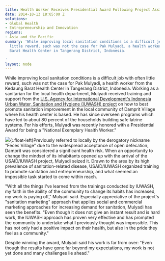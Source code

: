 ```yaml
---
title: Health Worker Receives Presidential Award Following Project Assistance
date: 2014-10-13 18:05:00 Z
solutions:
- Global Health
- Entrepreneurship and Innovation
regions:
- Asia and the Pacific
summary: 'While improving local sanitation conditions is a difficult job with often
  little reward, such was not the case for Pak Mulyadi, a health worker from the Kedaung
  Barat Health Center in Tangerang District, Indonesia.

'
layout: node
---
```


While improving local sanitation conditions is a difficult job with often little reward, such was not the case for Pak Mulyadi, a health worker from the Kedaung Barat Health Center in Tangerang District, Indonesia. Working as a sanitarian for the local health department, Mulyadi received training and support from the [U.S. Agency for International Development's Indonesia Urban Water, Sanitation and Hygiene (IUWASH) project](/our-work/projects/indonesia-urban-water-sanitation-and-hygiene-iuwash) on how to best promote sanitation improvement in the local community of Damprit Village where his health center is based. He has since overseen programs which have led to about 80 percent of the households building safe latrine systems. For his efforts, Mulyadi was recently honored with a Presidential Award for being a "National Exemplary Health Worker."

![](https://assetify-dai.com/news/Mulyadi.jpg){:.float-left}Previously referred to locally by the derogatory nickname "Feces Village" due to the widespread acceptance of open defecation, Damprit was considered a significant health risk. When an opportunity to change the mindset of its inhabitants opened up with the arrival of the USAID/IUWASH project, Mulyadi seized it. Drawn to the area by its high prevalence of sanitation-related disease, USAID/IUWASH organized training to promote sanitation and entrepreneurship, and what seemed an impossible task started to come within reach.

"With all the things I've learned from the trainings conducted by IUWASH, my faith in the ability of the community to change its habits has increased, my work is paying off," Mulyadi said. Especially appreciative of the project's "sanitation marketing" approach that applies social and commercial marketing approaches for increasing demand for sanitation, Mulyadi has seen the benefits. "Even though it does not give an instant result and is hard work, the IUWASH approach has proven very effective and has prompted the community to undertake what I previously thought was impossible. This has not only had a positive impact on their health, but also in the pride they feel as a community."

Despite winning the award, Mulyadi said his work is far from over: "Even though the results have gone far beyond my expectations, my work is not yet done and many challenges lie ahead."
